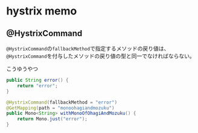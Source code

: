 # hystrix memo

## @HystrixCommand

`@HystrixCommand`の`fallbackMethod`で指定するメソッドの戻り値は、`@HystrixCommand`を付与したメソッドの戻り値の型と同一でなければならない。

こうゆうやつ
```java
public String error() {
    return "error";
}

@HystrixCommand(fallbackMethod = "error")
@GetMapping(path = "monoohagiandmozuku")
public Mono<String> withMonoOfOhagiAndMozuku() {
    return Mono.just("error");
}
```